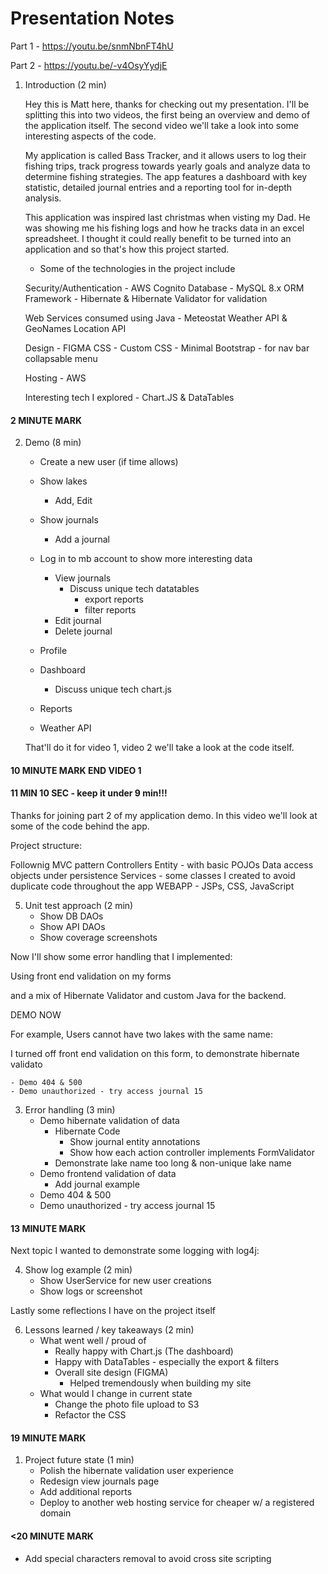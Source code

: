 # Presentation Notes

Part 1 - https://youtu.be/snmNbnFT4hU 

Part 2 - https://youtu.be/-v4OsyYydjE


1. Introduction (2 min)

    Hey this is Matt here, thanks for checking out my presentation. I'll be splitting this into two videos,
    the first being an overview and demo of the application itself. The second video we'll take a look into some
    interesting aspects of the code.    
    
    My application is called Bass Tracker,
    and it allows users to log their fishing trips, track progress towards yearly goals and analyze data to
    determine fishing strategies. The app features a dashboard with key statistic, detailed journal entries
    and a reporting tool for in-depth analysis. 

    This application was inspired last christmas when visting my Dad. He was showing me his fishing logs and how he
    tracks data in an excel spreadsheet. I thought it could really benefit to be turned into an application
    and so that's how this project started.

    - Some of the technologies in the project include

    Security/Authentication - AWS Cognito
    Database - MySQL 8.x
    ORM Framework - Hibernate 
    & Hibernate Validator for validation

    Web Services consumed using Java - Meteostat Weather API & GeoNames Location API

    Design - FIGMA
    CSS - Custom CSS - Minimal Bootstrap - for nav bar collapsable menu

    Hosting - AWS

    Interesting tech I explored - Chart.JS & DataTables


#### 2 MINUTE MARK

2. Demo (8 min)

    - Create a new user (if time allows)
    - Show lakes
      - Add, Edit
    - Show journals
       - Add a journal

    - Log in to mb account to show more interesting data
      - View journals
        - Discuss unique tech datatables
          - export reports
          - filter reports
      - Edit journal
      - Delete journal
    - Profile
    - Dashboard
      - Discuss unique tech chart.js
    - Reports
    - Weather API

    That'll do it for video 1, video 2 we'll take a look at the code itself.


#### 10 MINUTE MARK END VIDEO 1
#### 11 MIN 10 SEC - keep it under 9 min!!!


Thanks for joining part 2 of my application demo. In this video we'll look
at some of the code behind the app. 



Project structure:

Follownig MVC pattern
Controllers
Entity - with basic POJOs
Data access objects under persistence
Services - some classes I created to avoid duplicate code throughout the app
WEBAPP - JSPs, CSS, JavaScript

5. Unit test approach (2 min)
    - Show DB DAOs
    - Show API DAOs
    - Show coverage screenshots



Now I'll show some error handling that I implemented:

Using front end validation on my forms 

and a mix of Hibernate Validator and custom Java for the backend.

DEMO NOW

For example, Users cannot have two lakes with the same name:

I turned off front end validation on this form, to demonstrate hibernate validato

    - Demo 404 & 500
    - Demo unauthorized - try access journal 15
  
3. Error handling (3 min)
   - Demo hibernate validation of data
      - Hibernate Code
        - Show journal entity annotations
        - Show how each action controller implements FormValidator
      - Demonstrate lake name too long & non-unique lake name
    - Demo frontend validation of data
      - Add journal example
    - Demo 404 & 500
    - Demo unauthorized - try access journal 15

#### 13 MINUTE MARK


Next topic I wanted to demonstrate some logging with log4j:

4. Show log example (2 min)
     - Show UserService for new user creations
     - Show logs or screenshot

Lastly some reflections I have on the project itself

6. Lessons learned / key takeaways (2 min)
   - What went well / proud of
     - Really happy with Chart.js (The dashboard)
     - Happy with DataTables - especially the export & filters 
     - Overall site design (FIGMA)
       - Helped tremendously when building my site
   - What would I change in current state
     -  Change the photo file upload to S3
     -  Refactor the CSS
  
#### 19 MINUTE MARK

1. Project future state (1 min)
   - Polish the hibernate validation user experience
   - Redesign view journals page
   - Add additional reports
   - Deploy to another web hosting service for cheaper w/ a registered domain

#### <20 MINUTE MARK

   - Add special characters removal to avoid cross site scripting